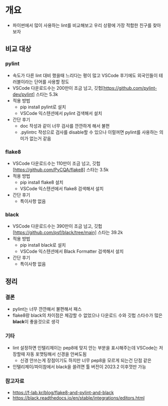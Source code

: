 # 개요

- 파이썬에서 많이 사용하는 lint를 비교해보고 우리 상황에 가장 적합한 친구를 찾아보자

## 비교 대상

### pylint

- 속도가 다른 lint 대비 했을때 느리다는 평이 많고 VSCode 후기에도 외국인들이 테러블이라는 단어를 사용할 정도
- VSCode 다운로드수는 200만이 조금 넘고, 깃헙[https://github.com/pylint-dev/pylint] 스타는 5.3k
- 적용 방법
  - pip install pylint로 설치
  - VSCode 익스텐션에서 pylint 검색해서 설치
- 간단 후기
  - doc 작성과 같이 너무 검사를 깐깐하게 해서 불편
  - .pylintrc 작성으로 검사를 disable할 수 있으나 이럴꺼면 pylint를 사용하는 의미가 없는거 같음

### flake8

- VSCode 다운로드수는 110만이 조금 넘고, 깃헙[https://github.com/PyCQA/flake8] 스타는 3.5k
- 적용 방법
  - pip install flake8 설치
  - VSCode 익스텐션에서 flake8 검색해서 설치
- 간단 후기
  - 특이사항 없음
  
### black

- VSCode 다운로드수는 390만이 조금 넘고, 깃헙[https://github.com/psf/black/tree/main] 스타는 39.2k
- 적용 방법
  - pip install black로 설치
  - VSCode 익스텐션에서 Black Formatter 검색해서 설치
- 간단 후기
  - 특이사항 없음

## 정리

### 결론

- pylint는 너무 깐깐해서 불편해서 패스
- flake8랑 black의 차이점은 체감할 수 없었으나 다운로드 수와 깃헙 스타수가 많은 **black**이 좋을것으로 생각

### 기타

- lint 설정하면 인텔리제이는 pep8에 맞지 안는 부분을 표시해주는데 VSCode는 저장할때 자동 포맷팅해서 신경을 안써도됨
  - 신경 안쓰는게 장점이기도 하지만 너무 pep8을 모르게 되는건 단점 같은
- 인텔리제이/파이참에서 black을 쓸려면 툴 버전이 2023.2 이후껏만 가능

### 참고자료

- <https://f-lab.kr/blog/flake8-and-pylint-and-black>
- <https://black.readthedocs.io/en/stable/integrations/editors.html>
